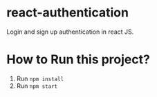 # react-authentication
Login and sign up authentication in react JS.

# How to Run this project?

1. Run `npm install`
2. Run `npm start` 
